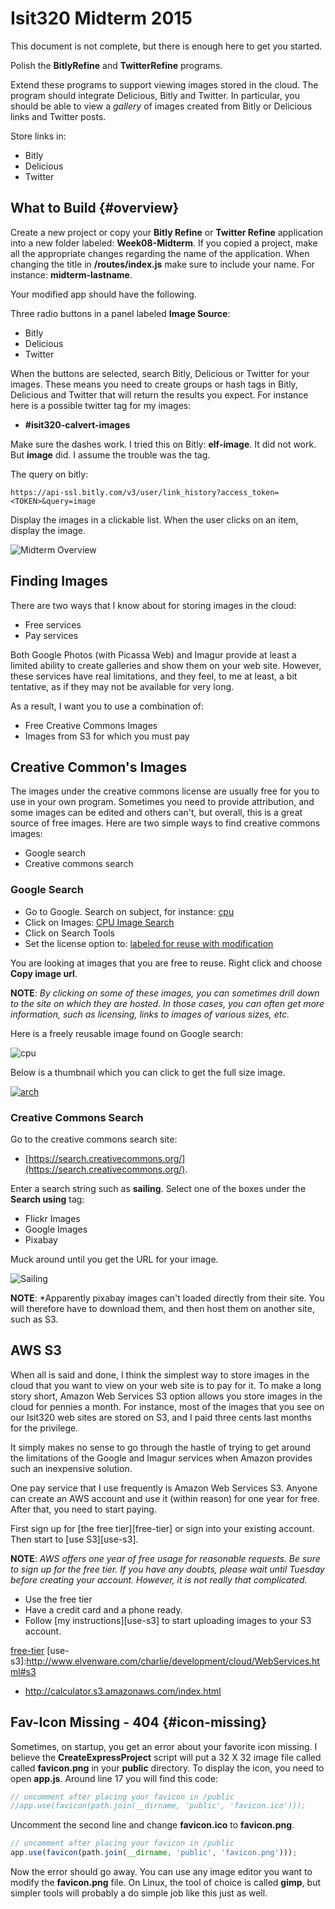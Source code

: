 # Isit320 Midterm 2015

This document is not complete, but there is enough here to get you started.

Polish the **BitlyRefine** and **TwitterRefine** programs.

Extend these programs to support viewing images stored in the cloud. The program should integrate Delicious, Bitly and Twitter. In particular, you should be able to view a *gallery* of images created from Bitly or Delicious links and Twitter posts.

Store links in:

- Bitly
- Delicious
- Twitter

## What to Build {#overview}

Create a new project or copy your **Bitly Refine** or **Twitter Refine** application into a new folder labeled: **Week08-Midterm**. If you copied a project, make all the appropriate changes regarding the name of the application. When changing the title in **/routes/index.js** make sure to include your name. For instance: **midterm-lastname**.

Your modified app should have the following.

Three radio buttons in a panel labeled **Image Source**:

- Bitly
- Delicious
- Twitter

When the buttons are selected, search Bitly, Delicious or Twitter for your images. These means you need to create groups or hash tags in Bitly, Delicious and Twitter that will return the results you expect. For instance here is a possible twitter tag for my images:

- **#isit320-calvert-images**

Make sure the dashes work. I tried this on Bitly: **elf-image**. It did not work. But **image** did. I assume the trouble was the tag.

The query on bitly:

	https://api-ssl.bitly.com/v3/user/link_history?access_token=<TOKEN>&query=image

Display the images in a clickable list. When the user clicks on an item, display the image.

![Midterm Overview](https://s3.amazonaws.com/bucket01.elvenware.com/images/isit320-midterm-2015.png)

## Finding Images

There are two ways that I know about for storing images in the cloud:

- Free services
- Pay services

Both Google Photos (with Picassa Web) and Imagur provide at least a limited ability to create galleries and show them on your web site. However, these services have real limitations, and they feel, to me at least, a bit tentative, as if they may not be available for very long.

As a result, I want you to use a combination of:

- Free Creative Commons Images
- Images from S3 for which you must pay

## Creative Common's Images

The images under the creative commons license are usually free for you to use in your own program. Sometimes you need to provide attribution, and some images can be edited and others can't, but overall, this is a great source of free images. Here are two simple ways to find creative commons images:

- Google search
- Creative commons search

### Google Search

- Go to Google. Search on subject, for instance: [cpu](http://www.google.com/search?q=cpu)
- Click on Images: [CPU Image Search](http://www.google.com/search?q=cpu&source=lnms&tbm=isch)
- Click on Search Tools
- Set the license option to: [labeled for reuse with modification](http://www.google.com/search?q=cpu&source=lnms&tbm=isch&tbs=sur:fmc)

You are looking at images that you are free to reuse. Right click and choose **Copy image url**.

**NOTE**: *By clicking on some of these images, you can sometimes drill down to the site on which they are hosted. In those cases, you can often get more information, such as licensing, links to images of various sizes, etc.*

Here is a freely reusable image found on Google search:

![cpu](https://s3.amazonaws.com/bucket01.elvenware.com/images-test-01/cpu-564772_640.jpg)

Below is a thumbnail which you can click to get the full size image.

[![arch](https://upload.wikimedia.org/wikipedia/commons/thumb/4/42/80486DX2_arch.svg/500px-80486DX2_arch.svg.png)][big-link]

[big-link]: https://upload.wikimedia.org/wikipedia/commons/thumb/4/42/80486DX2_arch.svg/2000px-80486DX2_arch.svg.png

### Creative Commons Search

Go to the creative commons search site:

- [https://search.creativecommons.org/](https://search.creativecommons.org/).

Enter a search string such as **sailing**. Select one of the boxes under the **Search using** tag:

- Flickr Images
- Google Images
- Pixabay

Muck around until you get the URL for your image.

![Sailing](https://s3.amazonaws.com/bucket01.elvenware.com/images-test-01/ships-701596_640.jpg)

**NOTE**: *Apparently pixabay images can't loaded directly from their site. You will therefore have to download them, and then host them on another site, such as S3.

## AWS S3

When all is said and done, I think the simplest way to store images in the cloud that you want to view on your web site is to pay for it. To make a long story short, Amazon Web Services S3 option allows you store images in the cloud for pennies a month. For instance, most of the images that you see on our Isit320 web sites are stored on S3, and I paid three cents last months for the privilege.

It simply makes no sense to go through the hastle of trying to get around the limitations of the Google and Imagur services when Amazon provides such an inexpensive solution.

One pay service that I use frequently is Amazon Web Services S3. Anyone can create an AWS account and use it (within reason) for one year for free. After that, you need to start paying.

First sign up for [the free tier][free-tier] or sign into your existing account. Then start to [use S3][use-s3].

**NOTE**: *AWS offers one year of free usage for reasonable requests. Be sure to sign up for the free tier. If you have any doubts, please wait until Tuesday before creating your account. However, it is not really that complicated.*

- Use the free tier
- Have a credit card and a phone ready.
- Follow [my instructions][use-s3] to start uploading images to your S3 account.

[free-tier](http://www.elvenware.com/charlie/development/cloud/WebServices.html#aws)
[use-s3]:http://www.elvenware.com/charlie/development/cloud/WebServices.html#s3


- <http://calculator.s3.amazonaws.com/index.html>


## Fav-Icon Missing - 404 {#icon-missing}

Sometimes, on startup, you get an error about your favorite icon missing. I believe the **CreateExpressProject** script will put a 32 X 32 image file called called **favicon.png** in your **public** directory. To display the icon, you need to open **app.js**. Around line 17 you will find this code:

```javascript
// uncomment after placing your favicon in /public
//app.use(favicon(path.join(__dirname, 'public', 'favicon.ico')));
```

Uncomment the second line and change **favicon.ico** to **favicon.png**.

```javascript
// uncomment after placing your favicon in /public
app.use(favicon(path.join(__dirname, 'public', 'favicon.png')));
```

Now the error should go away. You can use any image editor you want to modify the **favicon.png** file. On Linux, the tool of choice is called **gimp**, but simpler tools will probably a do simple job like this just as well.
